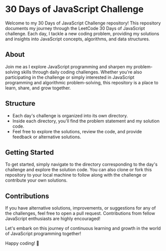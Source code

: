 # 30 Days of JavaScript Challenge

Welcome to my 30 Days of JavaScript Challenge repository! This repository documents my journey through the LeetCode 30 Days of JavaScript challenge. Each day, I tackle a new coding problem, providing my solutions and insights into JavaScript concepts, algorithms, and data structures.

## About

Join me as I explore JavaScript programming and sharpen my problem-solving skills through daily coding challenges. Whether you're also participating in the challenge or simply interested in JavaScript programming and algorithmic problem-solving, this repository is a place to learn, share, and grow together.

## Structure

- Each day's challenge is organized into its own directory.
- Inside each directory, you'll find the problem statement and my solution code.
- Feel free to explore the solutions, review the code, and provide feedback or alternative solutions.

## Getting Started

To get started, simply navigate to the directory corresponding to the day's challenge and explore the solution code. You can also clone or fork this repository to your local machine to follow along with the challenge or contribute your own solutions.

## Contributions

If you have alternative solutions, improvements, or suggestions for any of the challenges, feel free to open a pull request. Contributions from fellow JavaScript enthusiasts are highly encouraged!

Let's embark on this journey of continuous learning and growth in the world of JavaScript programming together!

Happy coding! 🚀
